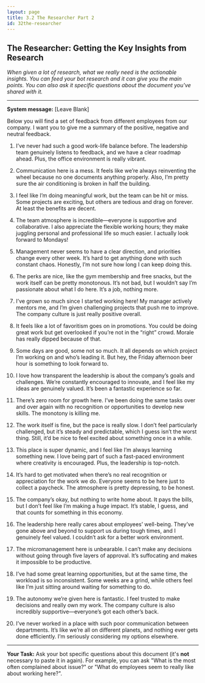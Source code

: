 ```yaml
---
layout: page
title: 3.2 The Researcher Part 2
id: 32the-researcher
---
```


## The Researcher: Getting the Key Insights from Research

*When given a lot of research, what we really need is the actionable insights. You can feed your bot research and it can give you the main points. You can also ask it specific questions about the document you've shared with it.*

-------------

**System message:** [Leave Blank]

Below you will find a set of feedback from different employees from our company. I want you to give me a summary of the positive, negative and neutral feedback.

1. I’ve never had such a good work-life balance before. The leadership team genuinely listens to feedback, and we have a clear roadmap ahead. Plus, the office environment is really vibrant.

2. Communication here is a mess. It feels like we’re always reinventing the wheel because no one documents anything properly. Also, I’m pretty sure the air conditioning is broken in half the building.

3. I feel like I’m doing meaningful work, but the team can be hit or miss. Some projects are exciting, but others are tedious and drag on forever. At least the benefits are decent.

4. The team atmosphere is incredible—everyone is supportive and collaborative. I also appreciate the flexible working hours; they make juggling personal and professional life so much easier. I actually look forward to Mondays!

5. Management never seems to have a clear direction, and priorities change every other week. It’s hard to get anything done with such constant chaos. Honestly, I’m not sure how long I can keep doing this.

6. The perks are nice, like the gym membership and free snacks, but the work itself can be pretty monotonous. It’s not bad, but I wouldn’t say I’m passionate about what I do here. It’s a job, nothing more.

7. I’ve grown so much since I started working here! My manager actively mentors me, and I’m given challenging projects that push me to improve. The company culture is just really positive overall.

8. It feels like a lot of favoritism goes on in promotions. You could be doing great work but get overlooked if you’re not in the “right” crowd. Morale has really dipped because of that.

9. Some days are good, some not so much. It all depends on which project I’m working on and who’s leading it. But hey, the Friday afternoon beer hour is something to look forward to.

10. I love how transparent the leadership is about the company’s goals and challenges. We’re constantly encouraged to innovate, and I feel like my ideas are genuinely valued. It’s been a fantastic experience so far.

11. There’s zero room for growth here. I’ve been doing the same tasks over and over again with no recognition or opportunities to develop new skills. The monotony is killing me.

12. The work itself is fine, but the pace is really slow. I don’t feel particularly challenged, but it’s steady and predictable, which I guess isn’t the worst thing. Still, it’d be nice to feel excited about something once in a while.

13. This place is super dynamic, and I feel like I’m always learning something new. I love being part of such a fast-paced environment where creativity is encouraged. Plus, the leadership is top-notch.

14. It’s hard to get motivated when there’s no real recognition or appreciation for the work we do. Everyone seems to be here just to collect a paycheck. The atmosphere is pretty depressing, to be honest.

15. The company’s okay, but nothing to write home about. It pays the bills, but I don’t feel like I’m making a huge impact. It’s stable, I guess, and that counts for something in this economy.

16. The leadership here really cares about employees’ well-being. They’ve gone above and beyond to support us during tough times, and I genuinely feel valued. I couldn’t ask for a better work environment.

17. The micromanagement here is unbearable. I can’t make any decisions without going through five layers of approval. It’s suffocating and makes it impossible to be productive.

18. I’ve had some great learning opportunities, but at the same time, the workload is so inconsistent. Some weeks are a grind, while others feel like I’m just sitting around waiting for something to do.

19. The autonomy we’re given here is fantastic. I feel trusted to make decisions and really own my work. The company culture is also incredibly supportive—everyone’s got each other’s back.

20. I’ve never worked in a place with such poor communication between departments. It’s like we’re all on different planets, and nothing ever gets done efficiently. I’m seriously considering my options elsewhere.

--------------

**Your Task:** Ask your bot specific questions about this document (it's **not** necessary to paste it in again). For example, you can ask "What is the most often complained about issue?" or "What do employees seem to really like about working here?". 


